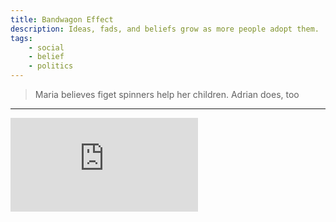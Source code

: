 ```yaml
---
title: Bandwagon Effect
description: Ideas, fads, and beliefs grow as more people adopt them.
tags: 
    - social
    - belief
    - politics
---
```


> Maria believes figet spinners help her children. Adrian does, too

---

<iframe class="w-full aspect-video" src="https://www.youtube.com/embed/SiYxq62RxoA" title="YouTube video player" frameborder="0" allow="accelerometer; autoplay; clipboard-write; encrypted-media; gyroscope; picture-in-picture" allowfullscreen></iframe>